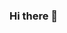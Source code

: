 ### Hi there 👋

<!--
**TxtCloudDE/TxtCloudDE** is a ✨ _special_ ✨ repository because its `README.md` (this file) appears on your GitHub profile.


Hey ich bin TxtCloudDE  und Pocketmine-MP Developer

Ich behersche:

-PHP


Ich lerne: 

-Java



Meine Hobbys:

-Coden


Hier kannst du mich kontaktieren:

Discord:
TxtCloudDE#8778

YouTube:

TxtCloudDE


